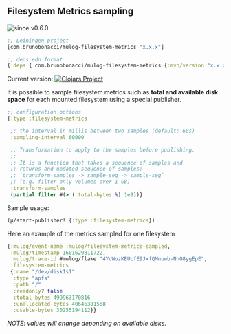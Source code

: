 ## Filesystem Metrics sampling
![since v0.6.0](https://img.shields.io/badge/since-v0.6.0-brightgreen)

``` clojure
;; Leiningen project
[com.brunobonacci/mulog-filesystem-metrics "x.x.x"]

;; deps.edn format
{:deps { com.brunobonacci/mulog-filesystem-metrics {:mvn/version "x.x.x"}}}
```
Current version: [![Clojars Project](https://img.shields.io/clojars/v/com.brunobonacci/mulog-filesystem-metrics.svg)](https://clojars.org/com.brunobonacci/mulog-filesystem-metrics)

It is possible to sample filesystem metrics such as **total and
available disk space** for each mounted filesystem using a special
publisher.


``` clojure
;; configuration options
{:type :filesystem-metrics

 ;; the interval in millis between two samples (default: 60s)
 :sampling-interval 60000

 ;; Transformation to apply to the samples before publishing.
 ;;
 ;; It is a function that takes a sequence of samples and
 ;; returns and updated sequence of samples:
 ;; `transform-samples -> sample-seq -> sample-seq`
 ;; (e.g. filter only volumes over 1 GB)
 :transform-samples
 (partial filter #(> (:total-bytes %) 1e9))}
```

Sample usage:

``` clojure
(μ/start-publisher! {:type :filesystem-metrics})
```


Here an example of the metrics sampled for one filesystem

``` clojure
{:mulog/event-name :mulog/filesystem-metrics-sampled,
 :mulog/timestamp 1601629811722,
 :mulog/trace-id #mulog/flake "4YcWozKEUcfE9JxfQMnuwb-NnO8ygEpE",
 :filesystem-metrics
 {:name "/dev/disk1s1"
  :type "apfs"
  :path "/"
  :readonly? false
  :total-bytes 499963170816
  :unallocated-bytes 40646381568
  :usable-bytes 30255194112}}
```

*NOTE: values will change depending on available disks.*
